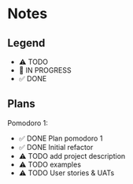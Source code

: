 # Notes

## Legend
- ⚠ TODO
- 🚧 IN PROGRESS
- ✅ DONE

## Plans

Pomodoro 1:
- ✅ DONE Plan pomodoro 1
- ✅ DONE Initial refactor
- ⚠ TODO add project description
- ⚠ TODO examples
- ⚠ TODO User stories & UATs